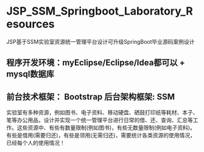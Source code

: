 # JSP_SSM_Springboot_Laboratory_Resources
JSP基于SSM实验室资源统一管理平台设计可升级SpringBoot毕业源码案例设计
## 程序开发环境：myEclipse/Eclipse/Idea都可以 + mysql数据库
## 前台技术框架： Bootstrap  后台架构框架: SSM

实验室有多种资源，例如图书、电子资料、移动硬盘、硒鼓打印纸等耗材、本子、笔等办公用品，设计并实现一个统一管理平台进行日常的借、还、查询、汇总等工作。这些资源中、有些有数量限制(例如图书)，有些无数量限制(例如电子资料)。有些是借用(需要归还)，有些是领用(无需归还)，需要统计各类资源的使用情况，已经每个人的使用情况！
